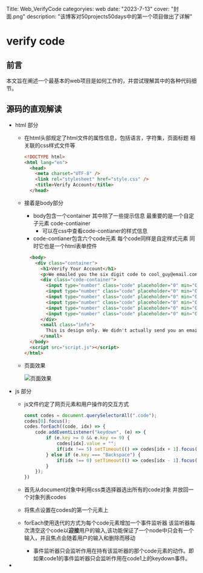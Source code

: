 Title: Web_VerifyCode
categoryies: web
date: "2023-7-13"
cover: "封面.png"
description:
  "该博客对50projects50days中的第一个项目做出了详解"

# verify code

## 前言

本文旨在阐述一个最基本的web项目是如何工作的，并尝试理解其中的各种代码细节。

## 源码的直观解读

+ html 部分

  + 在html头部规定了html文件的属性信息，包括语言，字符集，页面标题 相关联的css样式文件等

    ```html
    <!DOCTYPE html>
    <html lang="en">
      <head>
        <meta charset="UTF-8" />
        <link rel="stylesheet" href="style.css" />
        <title>Verify Account</title>
      </head>
    ```

  + 接着是body部分

    + body包含一个container 其中除了一些提示信息 最重要的是一个自定子元素 code-contiainer
      + 可以在css中查看code-contianer的样式信息
    + code-contianer包含六个code元素 每个code同样是自定样式元素 同时它也是一个html表单控件

    ```html
      <body>
        <div class="container">
          <h1>Verify Your Account</h1>
          <p>We emailed you the six digit code to cool_guy@email.com <br/> Enter the code below to confirm your email address.</p>
          <div class="code-container">
            <input type="number" class="code" placeholder="0" min="0" max="9" required>
            <input type="number" class="code" placeholder="0" min="0" max="9" required>
            <input type="number" class="code" placeholder="0" min="0" max="9" required>
            <input type="number" class="code" placeholder="0" min="0" max="9" required>
            <input type="number" class="code" placeholder="0" min="0" max="9" required>
            <input type="number" class="code" placeholder="0" min="0" max="9" required>
          </div>
          <small class="info">
            This is design only. We didn't actually send you an email as we don't have your email, right?
          </small>
      </body>
      <script src="script.js"></script>
    </html>
    ```

  + 页面效果

    ![页面效果](页面效果.png)

+ js 部分

  + js文件约定了网页元素和用户操作的交互方式

    ```js
    const codes = document.querySelectorAll(".code");
    codes[0].focus();
    codes.forEach((code, idx) => {
        code.addEventListener("keydown", (e) => {
            if (e.key >= 0 && e.key <= 9) {
            	codes[idx].value = "";
                if(idx !== 5) setTimeout(() => codes[idx + 1].focus(), 10);
            } else if (e.key === "Backspace") {
                if(idx !== 0) setTimeout(() => codes[idx - 1].focus(), 10);
            }
        });
    })
    ```

  + 首先从document对象中利用css类选择器选出所有的code对象 并放回一个对象列表codes

  + 将焦点设置在codes的第一个元素上

  + forEach使用迭代的方式为每个code元素增加一个事件监听器 该监听器每次清空这个code以**迎接**用户的输入,该功能保证了一个node中只会有一个输入，并且焦点会随着用户的输入和删除而移动

    + 事件监听器只会监听作用在持有该监听器的那个code元素的动作。即如果code1的事件监听器只会监听作用在code1上的keydown事件。

+ 

